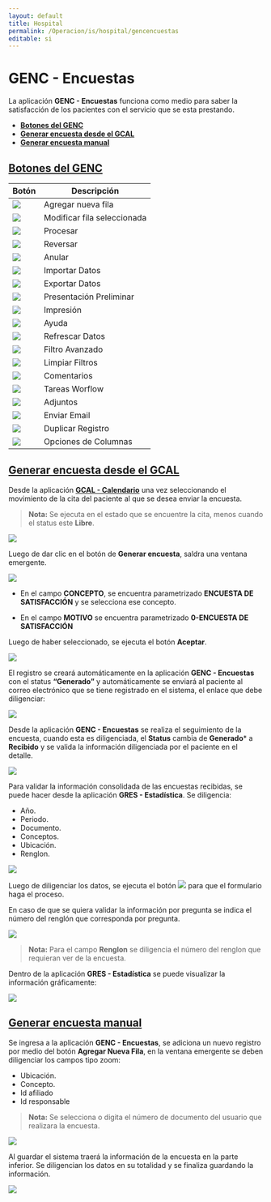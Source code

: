 ```yaml
---
layout: default
title: Hospital
permalink: /Operacion/is/hospital/gencencuestas
editable: si
---
```


# GENC - Encuestas 

La aplicación **GENC - Encuestas** funciona como medio para saber la satisfacción de los pacientes con el servicio que se esta prestando. 

* [**Botones del GENC**](#botones-del-genc)
* [**Generar encuesta desde el GCAL**](#generar-encuesta-desde-el-gcal)
* [**Generar encuesta manual**](#generar-encuesta-manual)

## [**Botones del GENC**](#botones-del-genc)

| Botón | Descripción |
| --- | ----------- |
| ![](bgenc1.png) | Agregar nueva fila |
| ![](bgenc2.png) | Modificar fila seleccionada      |
| ![](bgenc3.png) | Procesar|
| ![](bgenc4.png) | Reversar|
| ![](bgenc5.png) | Anular|
| ![](bgenc6.png) | Importar Datos|
| ![](bgenc7.png) | Exportar Datos|
| ![](bgenc8.png) | Presentación Preliminar |
| ![](bgenc9.png) | Impresión|
| ![](bgenc10.png)| Ayuda|
| ![](bgenc11.png)| Refrescar Datos|
| ![](bgenc12.png)| Filtro Avanzado|
| ![](bgenc13.png)| Limpiar Filtros|
| ![](bgenc14.png)| Comentarios|
| ![](bgenc15.png)| Tareas Worflow|
| ![](bgenc16.png)| Adjuntos|
| ![](bgenc17.png)| Enviar Email|
| ![](bgenc18.png)| Duplicar Registro|
| ![](bgenc19.png)| Opciones de Columnas|

## [**Generar encuesta desde el GCAL**](#generar-encuesta-desde-el-gcal)

Desde la aplicación [**GCAL - Calendario**](https://docs.oasiscom.com/Operacion/is/hospital/gcita/gcal) una vez seleccionando el movimiento de la cita del paciente al que se desea enviar la encuesta. 

>**Nota:** Se ejecuta en el estado que se encuentre la cita, menos cuando el status este **Libre**.

![](genc1.png)

Luego de dar clic en el botón de **Generar encuesta**, saldra una ventana emergente.

![](genc2.png)

- En el campo **CONCEPTO**, se encuentra parametrizado **ENCUESTA DE SATISFACCIÓN** y se selecciona ese concepto. 

- En el campo **MOTIVO** se encuentra parametrizado **0-ENCUESTA DE SATISFACCIÓN**

Luego de haber seleccionado, se ejecuta el botón **Aceptar**.

![](gencx.png)

El registro se creará automáticamente en la aplicación **GENC - Encuestas** con el status **“Generado”** y automáticamente se enviará al paciente al correo electrónico que se tiene registrado en el sistema, el enlace que debe diligenciar: 

![](genc3.png)

Desde la aplicación **GENC - Encuestas** se realiza el seguimiento de la encuesta, cuando esta es diligenciada, el **Status** cambia de **Generado*** a **Recibido** y se valida la información diligenciada por el paciente en el detalle.

![](genc4.png)

Para validar la información consolidada de las encuestas recibidas, se puede hacer desde la aplicación **GRES - Estadística**.
 Se diligencia:

 - Año.
 - Periodo.
 - Documento.
 - Conceptos.
 - Ubicación.
 - Renglon.
 
 ![](genc5.png)

Luego de diligenciar los datos, se ejecuta el botón ![](gencazul.png) para que el formulario haga el proceso.

 En caso de que se quiera validar la información por pregunta se indica el número del renglón que corresponda por pregunta.

 ![](genc6.png)

>**Nota:** Para el campo **Renglon** se diligencia el número del renglon que requieran ver de la encuesta. 

Dentro de la aplicación **GRES - Estadística** se puede visualizar la información gráficamente:

 ![](genc7.png)
 
## [**Generar encuesta manual**](#generar-encuesta-manual)

Se ingresa a la aplicación **GENC - Encuestas**, se adiciona un nuevo registro por medio del botón **Agregar Nueva Fila**, en la ventana emergente se deben diligenciar los campos tipo zoom:
- Ubicación.
- Concepto.
- Id afiliado
- Id responsable 

>**Nota:** Se selecciona o digita el número de documento del usuario que realizara la encuesta. 

 ![](genc8.png)

 Al guardar el sistema traerá la información de la encuesta en la parte inferior. Se diligencian los datos en su totalidad y se finaliza guardando la información.

![](genc9.png)

